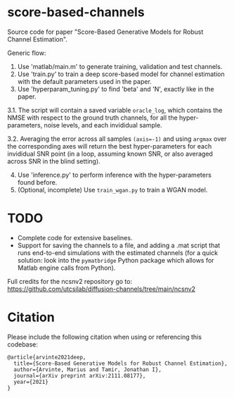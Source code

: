 # score-based-channels
Source code for paper "Score-Based Generative Models for Robust Channel Estimation".

Generic flow:
1. Use 'matlab/main.m' to generate training, validation and test channels.
2. Use 'train.py' to train a deep score-based model for channel estimation with the default parameters used in the paper.
3. Use 'hyperparam_tuning.py' to find 'beta' and 'N', exactly like in the paper.

3.1. The script will contain a saved variable ```oracle_log```, which contains the NMSE with respect to the ground truth channels, for all the hyper-parameters, noise levels, and each invididual sample.

3.2. Averaging the error across all samples ```(axis=-1)``` and using ```argmax``` over the corresponding axes will return the best hyper-parameters for each invididual SNR point (in a loop, assuming known SNR, or also averaged across SNR in the blind setting).

4. Use 'inference.py' to perform inference with the hyper-parameters found before.
5. (Optional, incomplete) Use ```train_wgan.py``` to train a WGAN model.

# TODO
- Complete code for extensive baselines.
- Support for saving the channels to a file, and adding a .mat script that runs end-to-end simulations with the estimated channels (for a quick solution: look into the ```pymatbridge``` Python package which allows for Matlab engine calls from Python).

Full credits for the ncsnv2 repository go to: https://github.com/utcsilab/diffusion-channels/tree/main/ncsnv2

# Citation
Please include the following citation when using or referencing this codebase:

```
@article{arvinte2021deep,
  title={Score-Based Generative Models for Robust Channel Estimation},
  author={Arvinte, Marius and Tamir, Jonathan I},
  journal={arXiv preprint arXiv:2111.08177},
  year={2021}
}
```
